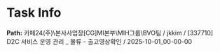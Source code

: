 # Task Info

**Path:** 카페24(주)\본사사업장\[CG]MI본부\MIH그룹\BVO팀 / jkkim / [337710] D2C 서비스 운영 관리 _ 물류 - 출고영상확인 / 2025-10-01_00-00-00

